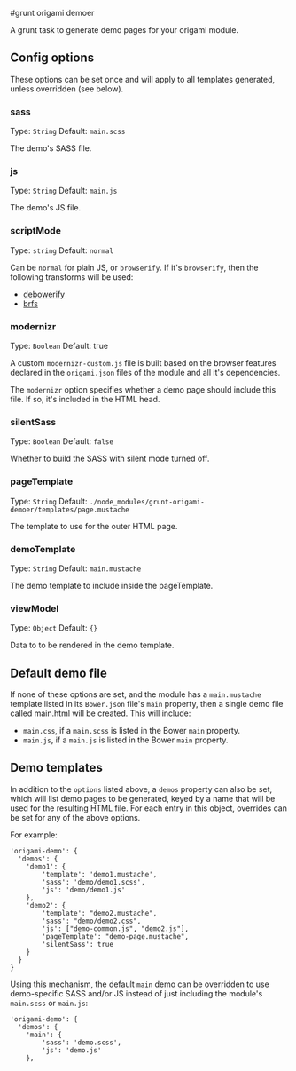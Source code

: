 #grunt origami demoer

A grunt task to generate demo pages for your origami module.

## Config options

These options can be set once and will apply to all templates generated, unless overridden (see below).

### sass

Type: `String`
Default: `main.scss`

The demo's SASS file.

### js

Type: `String`
Default: `main.js`

The demo's JS file.

### scriptMode

Type: `string`
Default: `normal`

Can be `normal` for plain JS, or `browserify`. If it's `browserify`, then the following transforms will be used:
* [debowerify](https://github.com/eugeneware/debowerify)
* [brfs](https://github.com/substack/brfs)

### modernizr

Type: `Boolean`
Default: true

A custom `modernizr-custom.js` file is built based on the browser features declared in the `origami.json` files of the module and all it's dependencies.

The `modernizr` option specifies whether a demo page should include this file. If so, it's included in the HTML head.

### silentSass

Type: `Boolean`
Default: `false`

Whether to build the SASS with silent mode turned off.

### pageTemplate

Type: `String`
Default: `./node_modules/grunt-origami-demoer/templates/page.mustache`

The template to use for the outer HTML page.

### demoTemplate

Type: `String`
Default: `main.mustache`

The demo template to include inside the pageTemplate.

<!--
### demoRoot

Type: `String`
Default: `./demo-src`

The folder where demo templates, SASS and JS are expected to be (except for main.mustache, main.scss and main.js).
-->

### viewModel

Type: `Object`
Default: `{}`

Data to to be rendered in the demo template.

## Default demo file

If none of these options are set, and the module has a `main.mustache` template listed in its `Bower.json` file's `main` property, then a single demo file called main.html will be created. This will include:

* `main.css`, if a `main.scss` is listed in the Bower `main` property.
* `main.js`, if a `main.js` is listed in the Bower `main` property.

## Demo templates

In addition to the `options` listed above, a `demos` property can also be set, which will list demo pages to be generated, keyed by a name that will be used for the resulting HTML file. For each entry in this object, overrides can be set for any of the above options.

For example:

    'origami-demo': {
      'demos': {
        'demo1': {
            'template': 'demo1.mustache',
            'sass': 'demo/demo1.scss',
            'js': 'demo/demo1.js'
        },
        'demo2': {
            'template': "demo2.mustache",
            'sass': "demo/demo2.css",
            'js': ["demo-common.js", "demo2.js"],
            'pageTemplate': "demo-page.mustache",
            'silentSass': true
        }
      }
    }

Using this mechanism, the default `main` demo can be overridden to use demo-specific SASS and/or JS instead of just including the module's `main.scss` or `main.js`:

    'origami-demo': {
      'demos': {
        'main': {
            'sass': 'demo.scss',
            'js': 'demo.js'
        },